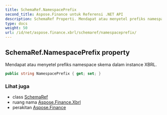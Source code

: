 ```yaml
---
title: SchemaRef.NamespacePrefix
second_title: Aspose.Finance untuk Referensi .NET API
description: SchemaRef Properti. Mendapat atau menyetel prefiks namespace skema dalam instance XBRL.
type: docs
weight: 50
url: /id/net/aspose.finance.xbrl/schemaref/namespaceprefix/
---
```

## SchemaRef.NamespacePrefix property

Mendapat atau menyetel prefiks namespace skema dalam instance XBRL.

```csharp
public string NamespacePrefix { get; set; }
```

### Lihat juga

* class [SchemaRef](../)
* ruang nama [Aspose.Finance.Xbrl](../../schemaref/)
* perakitan [Aspose.Finance](../../../)


